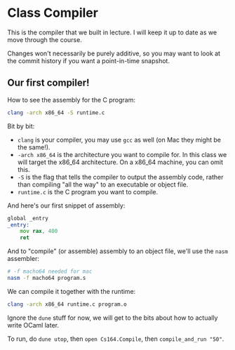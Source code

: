 # Class Compiler

This is the compiler that we built in lecture.
I will keep it up to date as we move through the course.

Changes won't necessarily be purely additive, so 
you may want to look at the commit history 
if you want a point-in-time snapshot.

## Our first compiler!

How to see the assembly for the C program:
```bash
clang -arch x86_64 -S runtime.c
```

Bit by bit:
- `clang` is your compiler, you may use `gcc` as well (on Mac they might be the same!).
- `-arch x86_64` is the architecture you want to compile for.
  In this class we will target the x86_64 architecture.
  On a x86_64 machine, you can omit this.
- `-S` is the flag that tells the compiler to output the assembly code, rather than compiling 
  "all the way" to an executable or object file.
- `runtime.c` is the C program you want to compile.

And here's our first snippet of assembly:

```asm
global _entry
_entry:
    mov rax, 400
    ret
```

And to "compile" (or assemble) assembly to an object file, we'll use the `nasm` assembler:

```sh
# -f macho64 needed for mac
nasm -f macho64 program.s
```

We can compile it together with the runtime:

```sh
clang -arch x86_64 runtime.c program.o
```

Ignore the `dune` stuff for now, we will get to the bits about how to actually write OCaml later.

To run, do `dune utop`, then `open Cs164.Compile`, then `compile_and_run "50"`. 